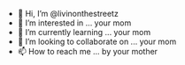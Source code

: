 - 👋 Hi, I’m @livinonthestreetz
- 👀 I’m interested in ... your mom
- 🌱 I’m currently learning ... your mom
- 💞️ I’m looking to collaborate on ... your mom
- 📫 How to reach me ... by your mother

<!---
livinonthestreetz/livinonthestreetz is a ✨ special ✨ repository because its `README.md` (this file) appears on your GitHub profile.
You can click the Preview link to take a look at your changes.
--->
